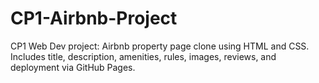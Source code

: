 # CP1-Airbnb-Project
CP1 Web Dev project: Airbnb property page clone using HTML and CSS. Includes title, description, amenities, rules, images, reviews, and deployment via GitHub Pages.
